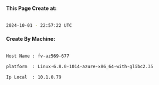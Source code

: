 
   
#### This Page Create at:

```bash

2024-10-01 - 22:57:22 UTC

```

#### Create By Machine:

```bash

Host Name : fv-az569-677

platform  : Linux-6.8.0-1014-azure-x86_64-with-glibc2.35

Ip Local  : 10.1.0.79

```

